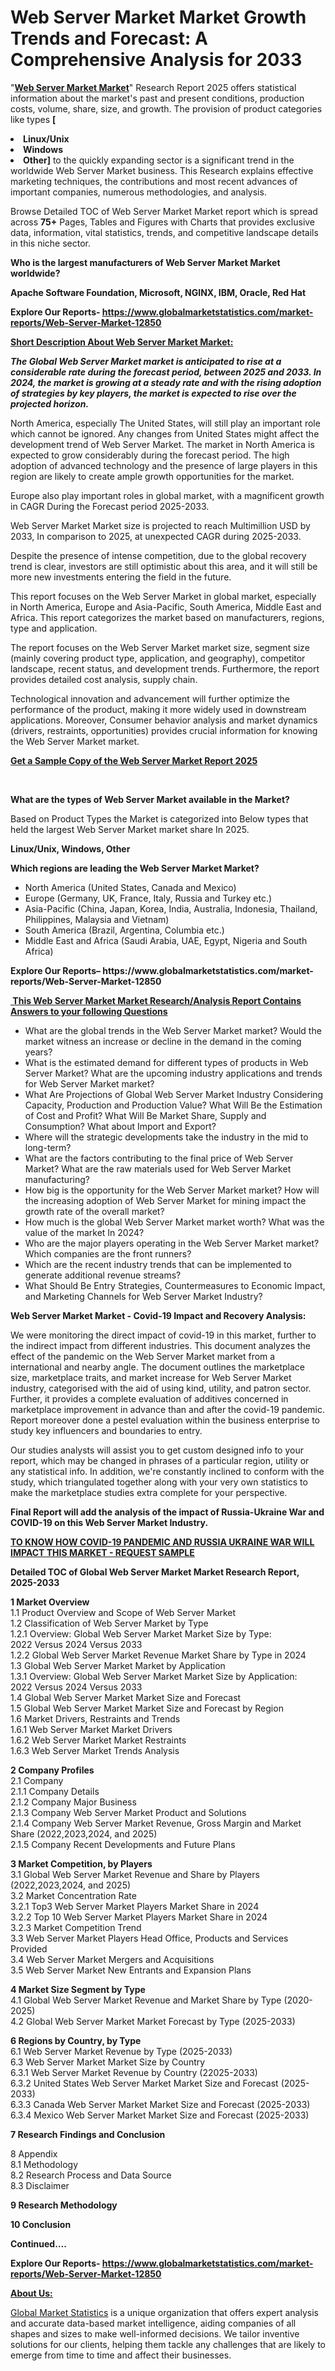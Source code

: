 <H1>Web Server Market Market Growth Trends and Forecast: A Comprehensive Analysis for 2033</H1><p>"<strong><a href="https://www.globalmarketstatistics.com/market-reports/Web-Server-Market-12850">Web Server Market Market</a></strong>" Research Report 2025 offers statistical information about the market's past and present conditions, production costs, volume, share, size, and growth. The provision of product categories like types&nbsp;<strong>[<li>Linux/Unix<li>Windows<li>Other]</strong>&nbsp;to the quickly expanding sector is a significant trend in the worldwide Web Server Market business. This Research explains effective marketing techniques, the contributions and most recent advances of important companies, numerous methodologies, and analysis.</p><p>Browse Detailed TOC of Web Server Market Market report which is spread across&nbsp;<strong>75+</strong>&nbsp;Pages, Tables and Figures with Charts that provides exclusive data, information, vital statistics, trends, and competitive landscape details in this niche sector.</p><p><strong>Who is the largest manufacturers of Web Server Market Market worldwide?</strong></p><p><strong>Apache Software Foundation, Microsoft, NGINX, IBM, Oracle, Red Hat</strong></p><p><strong>Explore Our Reports-&nbsp;<a href="https://www.globalmarketstatistics.com/market-reports/Web-Server-Market-12850">https://www.globalmarketstatistics.com/market-reports/Web-Server-Market-12850</a></strong></p><p><strong><u>Short Description About Web Server Market Market:</u></strong></p><p><strong><em>The Global Web Server Market market is anticipated to rise at a considerable rate during the forecast period, between 2025 and 2033. In 2024, the market is growing at a steady rate and with the rising adoption of strategies by key players, the market is expected to rise over the projected horizon.</em></strong></p><p>North America, especially The United States, will still play an important role which cannot be ignored. Any changes from United States might affect the development trend of Web Server Market. The market in North America is expected to grow considerably during the forecast period. The high adoption of advanced technology and the presence of large players in this region are likely to create ample growth opportunities for the market.</p><p>Europe also play important roles in global market, with a magnificent growth in CAGR During the Forecast period 2025-2033.</p><p>Web Server Market Market size is projected to reach Multimillion USD by 2033, In comparison to 2025, at unexpected CAGR during 2025-2033.</p><p>Despite the presence of intense competition, due to the global recovery trend is clear, investors are still optimistic about this area, and it will still be more new investments entering the field in the future.</p><p>This report focuses on the Web Server Market in global market, especially in North America, Europe and Asia-Pacific, South America, Middle East and Africa. This report categorizes the market based on manufacturers, regions, type and application.</p><p>The report focuses on the Web Server Market market size, segment size (mainly covering product type, application, and geography), competitor landscape, recent status, and development trends. Furthermore, the report provides detailed cost analysis, supply chain.</p><p>Technological innovation and advancement will further optimize the performance of the product, making it more widely used in downstream applications. Moreover, Consumer behavior analysis and market dynamics (drivers, restraints, opportunities) provides crucial information for knowing the Web Server Market market.</p><p><strong><u>Get a Sample Copy of the Web Server Market Report 2025</u></strong></p><p>&nbsp;</p><p><strong>What are the types of Web Server Market available in the Market?</strong></p><p>Based on Product Types the Market is categorized into Below types that held the largest Web Server Market market share In 2025.</p><p><strong>Linux/Unix, Windows, Other</strong></p><p><strong>Which regions are leading the Web Server Market Market?</strong></p><ul><li>North America (United States, Canada and Mexico)</li><li>Europe (Germany, UK, France, Italy, Russia and Turkey etc.)</li><li>Asia-Pacific (China, Japan, Korea, India, Australia, Indonesia, Thailand, Philippines, Malaysia and Vietnam)</li><li>South America (Brazil, Argentina, Columbia etc.)</li><li>Middle East and Africa (Saudi Arabia, UAE, Egypt, Nigeria and South Africa)</li></ul><p><strong>Explore Our Reports&ndash;&nbsp;https://www.globalmarketstatistics.com/market-reports/Web-Server-Market-12850</strong></p><p><strong><u>&nbsp;This Web Server Market Market Research/Analysis Report Contains Answers to your following Questions</u></strong></p><ul><li>What are the global trends in the Web Server Market market? Would the market witness an increase or decline in the demand in the coming years?</li><li>What is the estimated demand for different types of products in Web Server Market? What are the upcoming industry applications and trends for Web Server Market market?</li><li>What Are Projections of Global Web Server Market Industry Considering Capacity, Production and Production Value? What Will Be the Estimation of Cost and Profit? What Will Be Market Share, Supply and Consumption? What about Import and Export?</li><li>Where will the strategic developments take the industry in the mid to long-term?</li><li>What are the factors contributing to the final price of Web Server Market? What are the raw materials used for Web Server Market manufacturing?</li><li>How big is the opportunity for the Web Server Market market? How will the increasing adoption of Web Server Market for mining impact the growth rate of the overall market?</li><li>How much is the global Web Server Market market worth? What was the value of the market In 2024?</li><li>Who are the major players operating in the Web Server Market market? Which companies are the front runners?</li><li>Which are the recent industry trends that can be implemented to generate additional revenue streams?</li><li>What Should Be Entry Strategies, Countermeasures to Economic Impact, and Marketing Channels for Web Server Market Industry?</li></ul><p><strong>Web Server Market Market - Covid-19 Impact and Recovery Analysis:</strong></p><p>We were monitoring the direct impact of covid-19 in this market, further to the indirect impact from different industries. This document analyzes the effect of the pandemic on the Web Server Market market from a international and nearby angle. The document outlines the marketplace size, marketplace traits, and market increase for Web Server Market industry, categorised with the aid of using kind, utility, and patron sector. Further, it provides a complete evaluation of additives concerned in marketplace improvement in advance than and after the covid-19 pandemic. Report moreover done a pestel evaluation within the business enterprise to study key influencers and boundaries to entry.</p><p>Our studies analysts will assist you to get custom designed info to your report, which may be changed in phrases of a particular region, utility or any statistical info. In addition, we're constantly inclined to conform with the study, which triangulated together along with your very own statistics to make the marketplace studies extra complete for your perspective.</p><p><strong>Final Report will add the analysis of the impact of Russia-Ukraine War and COVID-19 on this Web Server Market Industry.</strong></p><p><strong><u><a href="https://www.globalmarketstatistics.com/market-reports/Web-Server-Market-12850">TO KNOW HOW COVID-19 PANDEMIC AND RUSSIA UKRAINE WAR WILL IMPACT THIS MARKET - REQUEST SAMPLE</a></u></strong></p><p><strong>Detailed TOC of Global Web Server Market Market Research Report, 2025-2033</strong></p><p><strong>1 Market Overview</strong><br /> 1.1 Product Overview and Scope of Web Server Market<br /> 1.2 Classification of Web Server Market by Type<br /> 1.2.1 Overview: Global Web Server Market Market Size by Type: 2022&nbsp;Versus 2024 Versus 2033<br /> 1.2.2 Global Web Server Market Revenue Market Share by Type in 2024<br /> 1.3 Global Web Server Market Market by Application<br /> 1.3.1 Overview: Global Web Server Market Market Size by Application: 2022&nbsp;Versus 2024 Versus 2033<br /> 1.4 Global Web Server Market Market Size and Forecast<br /> 1.5 Global Web Server Market Market Size and Forecast by Region<br /> 1.6 Market Drivers, Restraints and Trends<br /> 1.6.1 Web Server Market Market Drivers<br /> 1.6.2 Web Server Market Market Restraints<br /> 1.6.3 Web Server Market Trends Analysis</p><p><strong>2 Company Profiles</strong><br /> 2.1 Company<br /> 2.1.1 Company Details<br /> 2.1.2 Company Major Business<br /> 2.1.3 Company Web Server Market Product and Solutions<br /> 2.1.4 Company Web Server Market Revenue, Gross Margin and Market Share (2022,2023,2024, and 2025)<br /> 2.1.5 Company Recent Developments and Future Plans</p><p><strong>3 Market Competition, by Players</strong><br /> 3.1 Global Web Server Market Revenue and Share by Players (2022,2023,2024, and 2025)<br /> 3.2 Market Concentration Rate<br /> 3.2.1 Top3 Web Server Market Players Market Share in 2024<br /> 3.2.2 Top 10 Web Server Market Players Market Share in 2024<br /> 3.2.3 Market Competition Trend<br /> 3.3 Web Server Market Players Head Office, Products and Services Provided<br /> 3.4 Web Server Market Mergers and Acquisitions<br /> 3.5 Web Server Market New Entrants and Expansion Plans</p><p><strong>4 Market Size Segment by Type</strong><br /> 4.1 Global Web Server Market Revenue and Market Share by Type (2020-2025)<br /> 4.2 Global Web Server Market Market Forecast by Type (2025-2033)</p><p><strong>6 Regions by Country, by Type</strong><br /> 6.1 Web Server Market Revenue by Type (2025-2033)<br /> 6.3 Web Server Market Market Size by Country<br /> 6.3.1 Web Server Market Revenue by Country (22025-2033)<br /> 6.3.2 United States Web Server Market Market Size and Forecast (2025-2033)<br /> 6.3.3 Canada Web Server Market Market Size and Forecast (2025-2033)<br /> 6.3.4 Mexico Web Server Market Market Size and Forecast (2025-2033)</p><p><strong>7 Research Findings and Conclusion</strong></p><p>8 Appendix<br /> 8.1 Methodology<br /> 8.2 Research Process and Data Source<br /> 8.3 Disclaimer</p><p><strong>9 Research Methodology</strong></p><p><strong>10 Conclusion</strong></p><p><strong>Continued&hellip;.</strong></p><p><strong>Explore Our Reports-&nbsp;<a href="https://www.globalmarketstatistics.com/market-reports/Web-Server-Market-12850">https://www.globalmarketstatistics.com/market-reports/Web-Server-Market-12850</a></strong></p><p><strong><u>About Us:</u></strong></p><p><a href="https://www.globalmarketstatistics.com/">Global Market Statistics</a> is a unique organization that offers expert analysis and accurate data-based market intelligence, aiding companies of all shapes and sizes to make well-informed decisions. We tailor inventive solutions for our clients, helping them tackle any challenges that are likely to emerge from time to time and affect their businesses.</p><p>&nbsp;</p>
